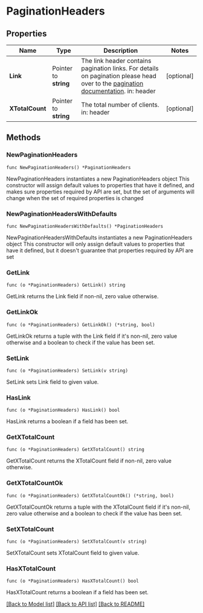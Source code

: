 # PaginationHeaders

## Properties

Name | Type | Description | Notes
------------ | ------------- | ------------- | -------------
**Link** | Pointer to **string** | The link header contains pagination links.  For details on pagination please head over to the [pagination documentation](https://www.ory.sh/docs/ecosystem/api-design#pagination).  in: header | [optional] 
**XTotalCount** | Pointer to **string** | The total number of clients.  in: header | [optional] 

## Methods

### NewPaginationHeaders

`func NewPaginationHeaders() *PaginationHeaders`

NewPaginationHeaders instantiates a new PaginationHeaders object
This constructor will assign default values to properties that have it defined,
and makes sure properties required by API are set, but the set of arguments
will change when the set of required properties is changed

### NewPaginationHeadersWithDefaults

`func NewPaginationHeadersWithDefaults() *PaginationHeaders`

NewPaginationHeadersWithDefaults instantiates a new PaginationHeaders object
This constructor will only assign default values to properties that have it defined,
but it doesn't guarantee that properties required by API are set

### GetLink

`func (o *PaginationHeaders) GetLink() string`

GetLink returns the Link field if non-nil, zero value otherwise.

### GetLinkOk

`func (o *PaginationHeaders) GetLinkOk() (*string, bool)`

GetLinkOk returns a tuple with the Link field if it's non-nil, zero value otherwise
and a boolean to check if the value has been set.

### SetLink

`func (o *PaginationHeaders) SetLink(v string)`

SetLink sets Link field to given value.

### HasLink

`func (o *PaginationHeaders) HasLink() bool`

HasLink returns a boolean if a field has been set.

### GetXTotalCount

`func (o *PaginationHeaders) GetXTotalCount() string`

GetXTotalCount returns the XTotalCount field if non-nil, zero value otherwise.

### GetXTotalCountOk

`func (o *PaginationHeaders) GetXTotalCountOk() (*string, bool)`

GetXTotalCountOk returns a tuple with the XTotalCount field if it's non-nil, zero value otherwise
and a boolean to check if the value has been set.

### SetXTotalCount

`func (o *PaginationHeaders) SetXTotalCount(v string)`

SetXTotalCount sets XTotalCount field to given value.

### HasXTotalCount

`func (o *PaginationHeaders) HasXTotalCount() bool`

HasXTotalCount returns a boolean if a field has been set.


[[Back to Model list]](../README.md#documentation-for-models) [[Back to API list]](../README.md#documentation-for-api-endpoints) [[Back to README]](../README.md)


